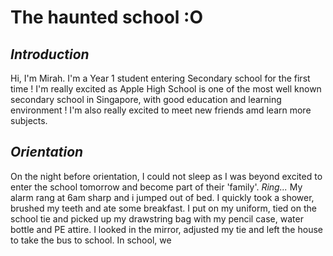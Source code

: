 # The haunted school :O

## *Introduction*

Hi, I'm Mirah. I'm a Year 1 student entering Secondary school for the first time ! I'm really excited as Apple High School is one of the most well known secondary school in Singapore, with good education and learning environment ! I'm also really excited to meet new friends amd learn more subjects. 

## *Orientation*

On the night before orientation, I could not sleep as I was beyond excited to enter the school tomorrow and become part of their 'family'.   *Ring...* My alarm rang at 6am sharp and i jumped out of bed. I quickly took a shower, brushed my teeth and ate some breakfast. I put on my uniform, tied on the school tie and picked up my drawstring bag with my pencil case, water bottle and PE attire. I looked in the mirror, adjusted my tie and left the house to take the bus to school. In school, we 
